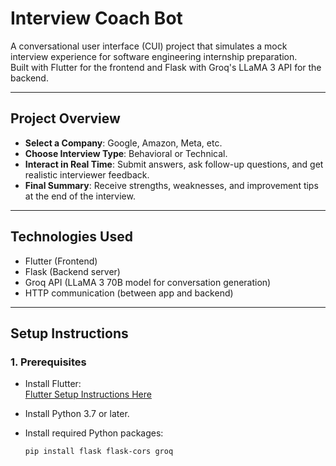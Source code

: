 # Interview Coach Bot

A conversational user interface (CUI) project that simulates a mock interview experience for software engineering internship preparation.  
Built with Flutter for the frontend and Flask with Groq's LLaMA 3 API for the backend.

---

## Project Overview

- **Select a Company**: Google, Amazon, Meta, etc.
- **Choose Interview Type**: Behavioral or Technical.
- **Interact in Real Time**: Submit answers, ask follow-up questions, and get realistic interviewer feedback.
- **Final Summary**: Receive strengths, weaknesses, and improvement tips at the end of the interview.

---

## Technologies Used

- Flutter (Frontend)
- Flask (Backend server)
- Groq API (LLaMA 3 70B model for conversation generation)
- HTTP communication (between app and backend)

---

## Setup Instructions

### 1. Prerequisites

- Install Flutter:  
    [Flutter Setup Instructions Here](https://docs.flutter.dev/get-started/install)

- Install Python 3.7 or later.
- Install required Python packages:
  ```bash
  pip install flask flask-cors groq

